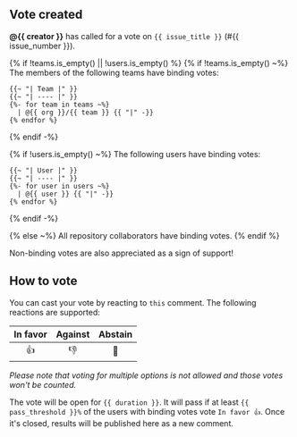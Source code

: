## Vote created

**@{{ creator }}** has called for a vote on `{{ issue_title }}` (#{{ issue_number }}).

{% if !teams.is_empty() || !users.is_empty() %}
  {% if !teams.is_empty() ~%}
    The members of the following teams have binding votes:

    {{~ "| Team |" }}
    {{~ "| ---- |" }}
    {%- for team in teams ~%}
      | @{{ org }}/{{ team }} {{ "|" -}}
    {% endfor %}
  {% endif -%}

  {% if !users.is_empty() ~%}
    The following users have binding votes:

    {{~ "| User |" }}
    {{~ "| ---- |" }}
    {%- for user in users ~%}
      | @{{ user }} {{ "|" -}}
    {% endfor %}
  {% endif -%}

{% else ~%}
  All repository collaborators have binding votes.
{% endif %}

Non-binding votes are also appreciated as a sign of support!

## How to vote

You can cast your vote by reacting to `this` comment. The following reactions are supported:

| In favor | Against | Abstain |
| :------: | :-----: | :-----: |
|    👍     |    👎    |    👀    |

*Please note that voting for multiple options is not allowed and those votes won't be counted.*

The vote will be open for `{{ duration }}`. It will pass if at least `{{ pass_threshold }}%` of the users with binding votes vote `In favor 👍`. Once it's closed, results will be published here as a new comment.
